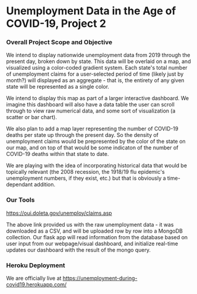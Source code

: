 # Unemployment Data in the Age of COVID-19, Project 2

### Overall Project Scope and Objective

We intend to display nationwide unemployment data from 2019 through the present day, broken down by state. This data will be overlaid on a map, and visualized using a color-coded gradient system. Each state's total number of unemployment claims for a user-selected period of time (likely just by month?) will displayed as an aggregate - that is, the entirety of any given state will be represented as a single color.

We intend to display this map as part of a larger interactive dashboard. We imagine this dashboard will also have a data table the user can scroll through to view raw numerical data, and some sort of visualization (a scatter or bar chart).

We also plan to add a map layer representing the number of COVID-19 deaths per state up through the present day. So the density of unemployment claims would be prepresented by the color of the state on our map, and on top of that would be some indicaton of the number of COVID-19 deaths within that state to date.

We are playing with the idea of incorporating historical data that would be topically relevant (the 2008 recession, the 1918/19 flu epidemic's unemployment numbers, if they exist, etc.) but that is obviously a time-dependant addition.

### Our Tools

https://oui.doleta.gov/unemploy/claims.asp

The above link provided us with the raw unemployment data - it was downloaded as a CSV, and will be uploaded row by row into a MongoDB collection. Our flask app will read information from the database based on user input from our webpage/visual dashboard, and initialize real-time updates our dashboard with the result of the mongo query.

### Heroku Deployment

We are officially live at https://unemployment-during-covid19.herokuapp.com/
